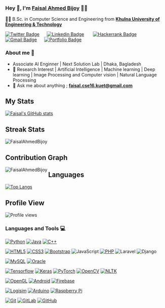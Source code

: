 
### Hey 👋, I'm **[Faisal Ahmed Bijoy](https://www.linkedin.com/in/faisal-ahmed-2a71581b1/)** 👨‍💻



👨‍🎓 B.Sc. in Computer Science and Engineering from  **[Khulna University of Engineering & Technology](http://www.kuet.ac.bd)** 

[![Twitter Badge](https://img.shields.io/badge/-@FaisalAhmed-1ca0f1?style=flat-square&labelColor=1ca0f1&logo=twitter&logoColor=white&link=https://twitter.com/FaisalA84820502)](https://twitter.com/FaisalA84820502)&nbsp;&nbsp;&nbsp;&nbsp;&nbsp; [![Linkedin Badge](https://img.shields.io/badge/-FaisalAhmed-blue?style=flat-square&logo=Linkedin&logoColor=white&link=https://www.linkedin.com/in/faisal-ahmed-2a71581b1/)](https://www.linkedin.com/in/faisal-ahmed-2a71581b1/)  &nbsp;&nbsp;&nbsp;&nbsp;&nbsp;   [![Hackerrank Badge](https://img.shields.io/badge/-@FABKUET-03a57a?style=flat-square&labelColor=000000&logo=hackerrank&link=https://www.hackerrank.com/FABKUET/)](https://www.hackerrank.com/FABKUET)   &nbsp;&nbsp;&nbsp;&nbsp;&nbsp; [![Gmail Badge](https://img.shields.io/badge/-faisal.cse16.kuet@gmail.com-c14438?style=flat-square&logo=Gmail&logoColor=white&link=mailto:faisal.cse16.kuet@gmail.com)](mailto:faisal.cse16.kuet@gmail.com)&nbsp;&nbsp;&nbsp;&nbsp;&nbsp;  [![Portfolio Badge](https://img.shields.io/badge/-faisalahmedbijoy.github.io-orange?style=flat-square&logo=html5&logoColor=white&link=https://faisalahmedbijoy.github.io)](https://faisalahmedbijoy.github.io)

### About me :eyes:

- Associate AI Enginner | Next Solution Lab | Dhaka, Bagladesh
- :dart: Research Interest | Artificial Intelligence | Machine learning | Deep learning | Image Processing and Computer vision | Natural Language Processing    
- :e-mail: Ask me about anything ; **faisal.cse16.kuet@gmail.com**




## My Stats
[![Faisal's GitHub stats](https://github-readme-stats.vercel.app/api?username=FaisalAhmedBijoy&theme=merko)](https://github.com/FaisalAhmedBijoy/github-readme-stats&?theme=dark)

## Streak Stats
<img src="https://github-readme-streak-stats.herokuapp.com/?user=FaisalAhmedBijoy&theme=merko" alt="FaisalAhmedBijoy"  /> 

## Contribution Graph
<p><img align="left" src="https://activity-graph.herokuapp.com/graph?username=FaisalAhmedBijoy&theme=github" alt="FaisalAhmedBijoy" /></p> 

## Languages
[![Top Langs](https://github-readme-stats.vercel.app/api/top-langs/?username=faisalahmedbijoy&layout=default)](https://github.com/faisalahmedbijoy/github-readme-stats)

## Profile View
![Profile views](https://gpvc.arturio.dev/FaisalAhmedBijoy)

### Languages and Tools :computer:

[![Python](https://img.shields.io/badge/-Python-black?style=flat&logo=python&link=https://github.com/Dream-kid)](https://github.com/FaisalAhmedBijoy) 
[![Java](https://img.shields.io/badge/Java-orange?style=flat&logo=java&logoColor=white&link=https://github.com/Dream-kid)](https://github.com/FaisalAhmedBijoy) 
[![C++](https://img.shields.io/badge/-C/C%2B%2B-%2300599C?style=flat&logo=C%2B%2B&logoColor=ffffff)](https://github.com/FaisalAhmedBijoy) 


[![HTML5](https://img.shields.io/badge/-HTML5-E34F26?style=flat&logo=html5&logoColor=white&link=https://github.com/FaisalAhmedBijoy)](https://github.com/FaisalAhmedBijoy)
[![CSS3](https://img.shields.io/badge/-CSS3-1572B6?style=flat&logo=css3&link=https://github.com/FaisalAhmedBijoy)](https://github.com/FaisalAhmedBijoy) 
[![Bootstrap](https://img.shields.io/badge/-Bootstrap-563D7C?style=flat&logo=bootstrap&link=https://github.com/FaisalAhmedBijoy)](https://github.com/FaisalAhmedBijoy)
![JavaScript](https://img.shields.io/badge/-JavaScript-black?style=flat&logo=javascript&link=https://github.com/FaisalAhmedBijoy)
[![PHP](https://img.shields.io/badge/-PHP-563D7C?style=flat&logo=php&link=https://github.com/FaisalAhmedBijoy)](https://github.com/FaisalAhmedBijoy)
![Laravel](https://img.shields.io/badge/-Laravel-black?style=flat&logo=laravel&link=https://github.com/FaisalAhmedBijoy)
![Django](https://img.shields.io/badge/-Django-black?style=flat&logo=django&link=https://github.com/FaisalAhmedBijoy)

[![MySQL](https://img.shields.io/badge/-MySQL-black?style=flat&logo=mysql&link=https://github.com/FaisalAhmedBijoy)](https://github.com/FaisalAhmedBijoy)
[![Oracle](https://img.shields.io/badge/-Oracle-black?style=flat&logo=mysql&link=https://github.com/FaisalAhmedBijoy)](https://github.com/FaisalAhmedBijoy)

[![Tensorflow](https://img.shields.io/badge/-Tensorflow-gray?style=flat&logo=tensorflow&link=https://github.com/FaisalAhmedBijoy)](https://github.com/FaisalAhmedBijoy) 
[![Keras](https://img.shields.io/badge/-Keras-red?style=flat&logo=keras&link=https://github.com/FaisalAhmedBijoy)](https://github.com/FaisalAhmedBijoy)
[![PyTorch](https://img.shields.io/badge/-PyTorch-red?style=flat&logo=pytorch&link=https://github.com/FaisalAhmedBijoy)](https://github.com/FaisalAhmedBijoy) 
[![OpenCV](https://img.shields.io/badge/-OpenCV-gray?style=flat&logo=opencv&link=https://github.com/FaisalAhmedBijoy)](https://github.com/FaisalAhmedBijoy) 
[![NLTK](https://img.shields.io/badge/-NLTK-red?style=flat&logo=nltk&link=https://github.com/FaisalAhmedBijoy)](https://github.com/FaisalAhmedBijoy) 

[![OpenGL](https://img.shields.io/badge/-OpenGL-black?style=flat&logo=opegl&link=https://github.com/FaisalAhmedBijoy)](https://github.com/FaisalAhmedBijoy) 
[![Android](https://img.shields.io/badge/-Android-black?style=flat&logo=android&link=https://github.com/FaisalAhmedBijoy)](https://github.com/FaisalAhmedBijoy) 
[![Firebase](https://img.shields.io/badge/-Firebase-black?style=flat&logo=firebase&link=https://github.com/FaisalAhmedBijoy)](https://github.com/FaisalAhmedBijoy) 


[![Logisim](https://img.shields.io/badge/-Logisim-black?style=flat&logo=logisim&link=https://github.com/FaisalAhmedBijoy)](https://github.com/FaisalAhmedBijoy) 
[![Arduino](https://img.shields.io/badge/-Arduino-black?style=flat&logo=arduino&link=https://github.com/FaisalAhmedBijoy)](https://github.com/FaisalAhmedBijoy) 
[![Raspberry Pi](https://img.shields.io/badge/-Raspberrypi-black?style=flat&logo=raspberrypi&link=https://github.com/FaisalAhmedBijoy)](https://github.com/FaisalAhmedBijoy)

[![Git](https://img.shields.io/badge/-Git-black?style=flat&logo=git&link=https://github.com/FaisalAhmedBijoy)](https://github.com/FaisalAhmedBijoy)
[![GitLab](https://img.shields.io/badge/-GitLab-FCA121?style=flat&logo=gitlab&link=https://github.com/FaisalAhmedBijoy)](https://gitlab.com/FaisalAhmedBijoy)
[![GitHub](https://img.shields.io/badge/-GitHub-181717?style=flat&logo=github&link=https://github.com/FaisalAhmedBijoy)](https://github.com/FaisalAhmedBijoy)



